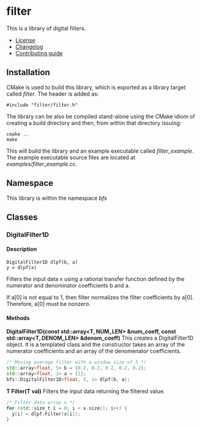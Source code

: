 # filter
This is a library of digital filters.
   * [License](LICENSE.md)
   * [Changelog](CHANGELOG.md)
   * [Contributing guide](CONTRIBUTING.md)

## Installation
CMake is used to build this library, which is exported as a library target called *filter*. The header is added as:

```
#include "filter/filter.h"
```

The library can be also be compiled stand-alone using the CMake idiom of creating a *build* directory and then, from within that directory issuing:

```
cmake ..
make
```

This will build the library and an example executable called *filter_example*. The example executable source files are located at *examples/filter_example.cc*.

## Namespace
This library is within the namespace *bfs*

## Classes

### DigitalFilter1D

#### Description
```
DigitalFilter1D dlpf(b, a)
y = dlpf(x) 
```

Filters the input data x using a rational transfer function defined by the numerator and denominator coefficients b and a.

If a[0] is not equal to 1, then filter normalizes the filter coefficients by a[0]. Therefore, a[0] must be nonzero.

#### Methods

**DigitalFilter1D(const std::array<T, NUM_LEN> &num_coeff, const std::array<T, DENOM_LEN> &denom_coeff)** This creates a DigitalFilter1D object. It is a templated class and the constructor takes an array of the numerator coefficients and an array of the denomenator coefficients.

```C++
/* Moving average filter with a window size of 5 */
std::array<float, 5> b = {0.2, 0.2, 0.2, 0.2, 0.2};
std::array<float, 1> a = {1};
bfs::DigitalFilter1D<float, 5, 1> dlpf(b, a);
```

**T Filter(T val)** Filters the input data returning the filtered value.

```C++
/* Filter data array x */
for (std::size_t i = 0; i < x.size(); i++) {
  y[i] = dlpf.Filter(x[i]);
}
```
